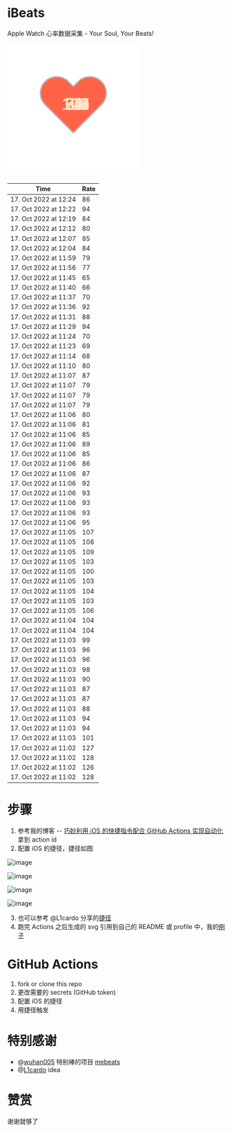 # iBeats
Apple Watch 心率数据采集 - Your Soul, Your Beats!

![](./files/heart.svg)

<!--START_SECTION:my_heart_rate-->
| Time | Rate | 
 | ---- | ---- | 
| 17. Oct 2022 at 12:24 | 86 |
| 17. Oct 2022 at 12:22 | 94 |
| 17. Oct 2022 at 12:19 | 84 |
| 17. Oct 2022 at 12:12 | 80 |
| 17. Oct 2022 at 12:07 | 85 |
| 17. Oct 2022 at 12:04 | 84 |
| 17. Oct 2022 at 11:59 | 79 |
| 17. Oct 2022 at 11:56 | 77 |
| 17. Oct 2022 at 11:45 | 65 |
| 17. Oct 2022 at 11:40 | 66 |
| 17. Oct 2022 at 11:37 | 70 |
| 17. Oct 2022 at 11:36 | 92 |
| 17. Oct 2022 at 11:31 | 88 |
| 17. Oct 2022 at 11:29 | 94 |
| 17. Oct 2022 at 11:24 | 70 |
| 17. Oct 2022 at 11:23 | 69 |
| 17. Oct 2022 at 11:14 | 68 |
| 17. Oct 2022 at 11:10 | 80 |
| 17. Oct 2022 at 11:07 | 87 |
| 17. Oct 2022 at 11:07 | 79 |
| 17. Oct 2022 at 11:07 | 79 |
| 17. Oct 2022 at 11:07 | 79 |
| 17. Oct 2022 at 11:06 | 80 |
| 17. Oct 2022 at 11:06 | 81 |
| 17. Oct 2022 at 11:06 | 85 |
| 17. Oct 2022 at 11:06 | 89 |
| 17. Oct 2022 at 11:06 | 85 |
| 17. Oct 2022 at 11:06 | 86 |
| 17. Oct 2022 at 11:06 | 87 |
| 17. Oct 2022 at 11:06 | 92 |
| 17. Oct 2022 at 11:06 | 93 |
| 17. Oct 2022 at 11:06 | 93 |
| 17. Oct 2022 at 11:06 | 93 |
| 17. Oct 2022 at 11:06 | 95 |
| 17. Oct 2022 at 11:05 | 107 |
| 17. Oct 2022 at 11:05 | 108 |
| 17. Oct 2022 at 11:05 | 109 |
| 17. Oct 2022 at 11:05 | 103 |
| 17. Oct 2022 at 11:05 | 100 |
| 17. Oct 2022 at 11:05 | 103 |
| 17. Oct 2022 at 11:05 | 104 |
| 17. Oct 2022 at 11:05 | 103 |
| 17. Oct 2022 at 11:05 | 106 |
| 17. Oct 2022 at 11:04 | 104 |
| 17. Oct 2022 at 11:04 | 104 |
| 17. Oct 2022 at 11:03 | 99 |
| 17. Oct 2022 at 11:03 | 96 |
| 17. Oct 2022 at 11:03 | 96 |
| 17. Oct 2022 at 11:03 | 98 |
| 17. Oct 2022 at 11:03 | 90 |
| 17. Oct 2022 at 11:03 | 87 |
| 17. Oct 2022 at 11:03 | 87 |
| 17. Oct 2022 at 11:03 | 88 |
| 17. Oct 2022 at 11:03 | 94 |
| 17. Oct 2022 at 11:03 | 94 |
| 17. Oct 2022 at 11:03 | 101 |
| 17. Oct 2022 at 11:02 | 127 |
| 17. Oct 2022 at 11:02 | 128 |
| 17. Oct 2022 at 11:02 | 126 |
| 17. Oct 2022 at 11:02 | 128 |

<!--END_SECTION:my_heart_rate-->

# 步骤
1. 参考我的博客 -- [巧妙利用 iOS 的快捷指令配合 GitHub Actions 实现自动化](https://github.com/yihong0618/gitblog/issues/198) 拿到 action id
2. 配置 iOS 的捷径，捷径如图

![image](https://user-images.githubusercontent.com/15976103/122154218-0db0b480-ce97-11eb-93bb-5aec07c558dc.png)

![image](https://user-images.githubusercontent.com/15976103/122154236-186b4980-ce97-11eb-8e4b-70551a0391ae.png)

![image](https://user-images.githubusercontent.com/15976103/122154268-2d47dd00-ce97-11eb-902e-3acf292265a9.png)

![image](https://user-images.githubusercontent.com/15976103/122174055-fa144680-ceb4-11eb-9be2-3eb83cd516f7.png)

3. 也可以参考 @L1cardo 分享的[捷径](https://www.icloud.com/shortcuts/6ab6047b459c41ad822ad6b94b1c03d4)
4. 跑完 Actions 之后生成的 svg 引用到自己的 README 或 profile 中，我的[例子](https://github.com/yihong0618) 

# GitHub Actions

1. fork or clone this repo
2. 更改需要的 secrets (GitHub token)
3. 配置 iOS 的捷径
4. 用捷径触发

# 特别感谢
- @[wuhan005](https://github.com/wuhan005) 特别棒的项目 [mebeats](https://github.com/wuhan005/mebeats)
- @[L1cardo](https://github.com/L1cardo) idea

# 赞赏
谢谢就够了

